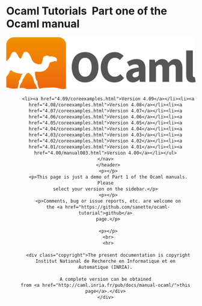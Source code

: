 <!-- ((! set title Manual !)) ((! set documentation !)) ((! set manual !)) ((! set nobreadcrumb !)) -->
<div class="manual content">
      <h1 class="tutorial"><span>Ocaml Tutorials</span>&nbsp;&nbsp;Part one of the Ocaml manual</h1>
      <header>
	<nav class="toc brand">
	  <a class="brand" href="https://ocaml.org/">
	    <img src="colour-logo-gray.svg" class="svg" alt="OCaml">
	  </a>
	</nav>
	<nav class="toc">
	  <ul class="versions">
	    
	  <li><a href="4.09/coreexamples.html">Version 4.09</a></li><li><a href="4.08/coreexamples.html">Version 4.08</a></li><li><a href="4.07/coreexamples.html">Version 4.07</a></li><li><a href="4.06/coreexamples.html">Version 4.06</a></li><li><a href="4.05/coreexamples.html">Version 4.05</a></li><li><a href="4.04/coreexamples.html">Version 4.04</a></li><li><a href="4.03/coreexamples.html">Version 4.03</a></li><li><a href="4.02/coreexamples.html">Version 4.02</a></li><li><a href="4.01/coreexamples.html">Version 4.01</a></li><li><a href="4.00/manual003.html">Version 4.00</a></li></ul>
	</nav>
      </header>
      <p></p>
      <p>This page is just a demo of Part 1 of the Ocaml manuals. Please
	select your version on the sidebar.</p>
      <p></p>
      <p>Comments, bug or issue reports, etc. are welcome on
      the <a href="https://github.com/sanette/ocaml-tutorial">github</a>
      page.</p>

      <p></p>
      <br>
      <hr>
       
      <div class="copyright">The present documentation is copyright
	Institut National de Recherche en Informatique et en
	Automatique (INRIA).

	A complete version can be obtained
	from <a href="http://caml.inria.fr/pub/docs/manual-ocaml/">this
	page</a>.</div>
    </div>